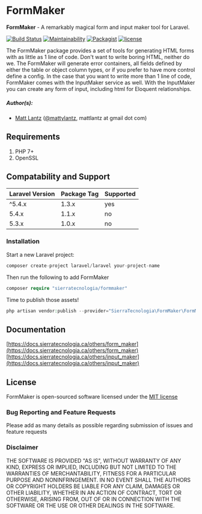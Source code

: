 # FormMaker

**FormMaker** - A remarkably magical form and input maker tool for Laravel.

[![Build Status](https://travis-ci.org/SierraTecnologiaInc/FormMaker.svg?branch=master)](https://travis-ci.org/SierraTecnologiaInc/FormMaker)
[![Maintainability](https://api.codeclimate.com/v1/badges/8c00a046fec32d8b8ac7/maintainability)](https://codeclimate.com/github/SierraTecnologiaInc/FormMaker/maintainability)
[![Packagist](https://img.shields.io/packagist/dt/sierratecnologia/formmaker.svg)](https://packagist.org/packages/sierratecnologia/formmaker)
[![license](https://img.shields.io/github/license/mashape/apistatus.svg)](https://packagist.org/packages/sierratecnologia/formmaker)

The FormMaker package provides a set of tools for generating HTML forms with as little as 1 line of code. Don't want to write boring HTML, neither do we. The FormMaker will generate error containers, all fields defined by either the table or object column types, or if you prefer to have more control define a config. In the case that you want to write more than 1 line of code, FormMaker comes with the InputMaker service as well. With the InputMaker you can create any form of input, including html for Eloquent relationships.

##### Author(s):
* [Matt Lantz](https://github.com/mlantz) ([@mattylantz](http://twitter.com/mattylantz), mattlantz at gmail dot com)

## Requirements

1. PHP 7+
2. OpenSSL

## Compatability and Support

| Laravel Version | Package Tag | Supported |
|-----------------|-------------|-----------|
| ^5.4.x | 1.3.x | yes |
| 5.4.x | 1.1.x | no |
| 5.3.x | 1.0.x | no |

### Installation

Start a new Laravel project:
```php
composer create-project laravel/laravel your-project-name
```

Then run the following to add FormMaker
```php
composer require "sierratecnologia/formmaker"
```

Time to publish those assets!
```php
php artisan vendor:publish --provider="SierraTecnologia\FormMaker\FormMakerProvider"
```

## Documentation

[https://docs.sierratecnologia.ca/others/form_maker](https://docs.sierratecnologia.ca/others/form_maker)<br>
[https://docs.sierratecnologia.ca/others/input_maker](https://docs.sierratecnologia.ca/others/input_maker)

## License
FormMaker is open-sourced software licensed under the [MIT license](http://opensource.org/licenses/MIT)

### Bug Reporting and Feature Requests
Please add as many details as possible regarding submission of issues and feature requests

### Disclaimer
THE SOFTWARE IS PROVIDED "AS IS", WITHOUT WARRANTY OF ANY KIND, EXPRESS OR IMPLIED, INCLUDING BUT NOT LIMITED TO THE WARRANTIES OF MERCHANTABILITY, FITNESS FOR A PARTICULAR PURPOSE AND NONINFRINGEMENT. IN NO EVENT SHALL THE AUTHORS OR COPYRIGHT HOLDERS BE LIABLE FOR ANY CLAIM, DAMAGES OR OTHER LIABILITY, WHETHER IN AN ACTION OF CONTRACT, TORT OR OTHERWISE, ARISING FROM, OUT OF OR IN CONNECTION WITH THE SOFTWARE OR THE USE OR OTHER DEALINGS IN THE SOFTWARE.
